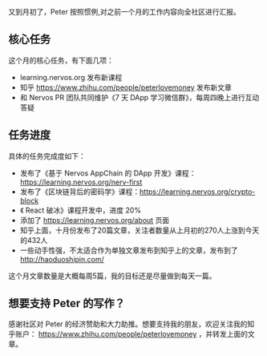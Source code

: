 又到月初了，Peter 按照惯例,对之前一个月的工作内容向全社区进行汇报。

## 核心任务

这个月的核心任务，有下面几项：

- learning.nervos.org 发布新课程
- 知乎 https://www.zhihu.com/people/peterlovemoney 发布新文章
- 和 Nervos PR 团队共同维护《7 天 DApp 学习微信群》，每周四晚上进行互动答疑

## 任务进度

具体的任务完成度如下：

- 发布了《基于 Nervos AppChain 的 DApp 开发》课程：https://learning.nervos.org/nerv-first
- 发布了《区块链背后的密码学》课程：https://learning.nervos.org/crypto-block
- 《 React 破冰》课程开发中，进度 20%
- 添加了 https://learning.nervos.org/about 页面
- 知乎上面，十月份发布了20篇文章，关注者数量从上月初的270人上涨到今天的432人
- 一些动手性强，不太适合作为单独文章发布到知乎上的文章，发布到了 http://haoduoshipin.com/

这个月文章数量是大概每周5篇，我的目标还是尽量做到每天一篇。

## 想要支持 Peter 的写作？

感谢社区对 Peter 的经济赞助和大力助推。想要支持我的朋友，欢迎关注我的知乎账户： https://www.zhihu.com/people/peterlovemoney ，并转发上面的文章。
